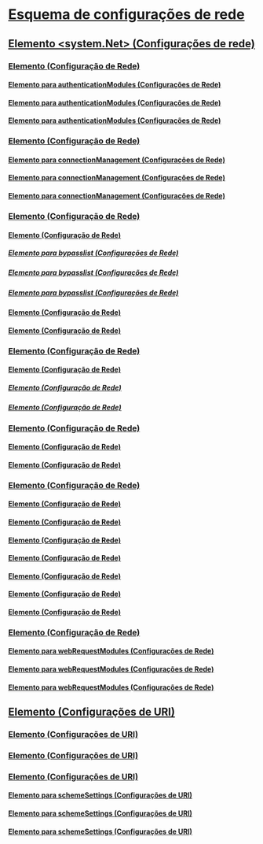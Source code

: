 # [Esquema de configurações de rede](index.md)
## [Elemento <system.Net> (Configurações de rede)](system-net-element-network-settings.md)
### [Elemento <authenticationModules> (Configuração de Rede)](authenticationmodules-element-network-settings.md)
#### [Elemento <add> para authenticationModules (Configurações de Rede)](add-element-for-authenticationmodules-network-settings.md)
#### [Elemento <remove> para authenticationModules (Configurações de Rede)](remove-element-for-authenticationmodules-network-settings.md)
#### [Elemento <clear> para authenticationModules (Configurações de Rede)](clear-element-for-authenticationmodules-network-settings.md)
### [Elemento <connectionManagement> (Configuração de Rede)](connectionmanagement-element-network-settings.md)
#### [Elemento <add> para connectionManagement (Configurações de Rede)](add-element-for-connectionmanagement-network-settings.md)
#### [Elemento <clear> para connectionManagement (Configurações de Rede)](clear-element-for-connectionmanagement-network-settings.md)
#### [Elemento <remove> para connectionManagement (Configurações de Rede)](remove-element-for-connectionmanagement-network-settings.md)
### [Elemento <defaultProxy> (Configuração de Rede)](defaultproxy-element-network-settings.md)
#### [Elemento <bypasslist> (Configuração de Rede)](bypasslist-element-network-settings.md)
##### [Elemento <add> para bypasslist (Configurações de Rede)](add-element-for-bypasslist-network-settings.md)
##### [Elemento <clear> para bypasslist (Configurações de Rede)](clear-element-for-bypasslist-network-settings.md)
##### [Elemento <remove> para bypasslist (Configurações de Rede)](remove-element-for-bypasslist-network-settings.md)
#### [Elemento <module> (Configuração de Rede)](module-element-network-settings.md)
#### [Elemento <proxy> (Configuração de Rede)](proxy-element-network-settings.md)
### [Elemento <mailSettings> (Configuração de Rede)](mailsettings-element-network-settings.md)
#### [Elemento <smtp> (Configuração de Rede)](smtp-element-network-settings.md)
##### [Elemento <specifiedPickupDirectory> (Configuração de Rede)](specifiedpickupdirectory-element-network-settings.md)
##### [Elemento <network> (Configuração de Rede)](network-element-network-settings.md)
### [Elemento <requestCaching> (Configuração de Rede)](requestcaching-element-network-settings.md)
#### [Elemento <defaultHttpCachePolicy> (Configuração de Rede)](defaulthttpcachepolicy-element-network-settings.md)
#### [Elemento <defaultFtpCachePolicy> (Configuração de Rede)](defaultftpcachepolicy-element-network-settings.md)
### [Elemento <settings> (Configuração de Rede)](settings-element-network-settings.md)
#### [Elemento <httpWebRequest> (Configuração de Rede)](httpwebrequest-element-network-settings.md)
#### [Elemento <ipv6> (Configuração de Rede)](ipv6-element-network-settings.md)
#### [Elemento <performanceCounter> (Configuração de Rede)](performancecounter-element-network-settings.md)
#### [Elemento <servicePointManager> (Configuração de Rede)](servicepointmanager-element-network-settings.md)
#### [Elemento <socket> (Configuração de Rede)](socket-element-network-settings.md)
#### [Elemento <webProxyScript> (Configuração de Rede)](webproxyscript-element-network-settings.md)
#### [Elemento <httpListener> (Configuração de Rede)](httplistener-element-network-settings.md)
### [Elemento <webRequestModules> (Configuração de Rede)](webrequestmodules-element-network-settings.md)
#### [Elemento <add> para webRequestModules (Configurações de Rede)](add-element-for-webrequestmodules-network-settings.md)
#### [Elemento <remove> para webRequestModules (Configurações de Rede)](remove-element-for-webrequestmodules-network-settings.md)
#### [Elemento <clear> para webRequestModules (Configurações de Rede)](clear-element-for-webrequestmodules-network-settings.md)
## [Elemento <Uri> (Configurações de URI)](uri-element-uri-settings.md)
### [Elemento <idn> (Configurações de URI)](idn-element-uri-settings.md)
### [Elemento <iriParsing> (Configurações de URI)](iriparsing-element-uri-settings.md)
### [Elemento <schemeSettings> (Configurações de URI)](schemesettings-element-uri-settings.md)
#### [Elemento <add> para schemeSettings (Configurações de URI)](add-element-for-schemesettings-uri-settings.md)
#### [Elemento <clear> para schemeSettings (Configurações de URI)](clear-element-for-schemesettings-uri-settings.md)
#### [Elemento <remove> para schemeSettings (Configurações de URI)](remove-element-for-schemesettings-uri-settings.md)
